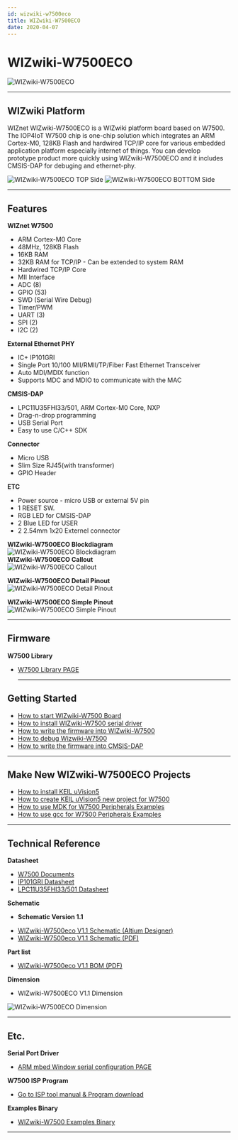 ```yaml
---
id: wizwiki-w7500eco
title: WIZwiki-W7500ECO
date: 2020-04-07
---
```


# WIZwiki-W7500ECO

![WIZwiki-W7500ECO](/img/products/wizwiki-w7500eco/wizwiki-w7500eco3dtop.png)

-----


## WIZwiki Platform

WIZnet WIZwiki-W7500ECO is a WIZwiki platform board based on W7500. The
IOP4IoT W7500 chip is one-chip solution which integrates an ARM
Cortex-M0, 128KB Flash and hardwired TCP/IP core for various embedded
application platform especially internet of things. You can develop
prototype product more quickly using WIZwiki-W7500ECO and it includes
CMSIS-DAP for debuging and ethernet-phy.

![WIZwiki-W7500ECO TOP Side](/img/products/wizwiki-w7500eco/wizwiki-w7500eco3d0degtop.png)
![WIZwiki-W7500ECO BOTTOM Side](/img/products/wizwiki-w7500eco/wizwiki-w7500eco3d0degbottom.png)

-----


## Features

**WIZnet W7500**

   * ARM Cortex-M0 Core
   * 48MHz, 128KB Flash
   * 16KB RAM
   * 32KB RAM for TCP/IP - Can be extended to system RAM
   * Hardwired TCP/IP Core
   * MII Interface
   * ADC (8)
   * GPIO (53)
   * SWD (Serial Wire Debug)
   * Timer/PWM 
   * UART (3)
   * SPI (2)
   * I2C (2)


**External Ethernet PHY**

 * IC+ IP101GRI
 * Single Port 10/100 MII/RMII/TP/Fiber Fast Ethernet Transceiver 
 * Auto MDI/MDIX function 
 * Supports MDC and MDIO to communicate with the MAC


**CMSIS-DAP**

 * LPC11U35FHI33/501, ARM Cortex-M0 Core, NXP
 * Drag-n-drop programming
 * USB Serial Port
 * Easy to use C/C++ SDK


**Connector**

  * Micro USB
  * Slim Size RJ45(with transformer)
  * GPIO Header


**ETC**

  * Power source - micro USB or external 5V pin
  * 1 RESET SW.
  * RGB LED for CMSIS-DAP
  * 2 Blue LED for USER
  * 2 2.54mm 1x20 Externel connector


**WIZwiki-W7500ECO Blockdiagram**  
![WIZwiki-W7500ECO Blockdiagram](/img/products/wizwiki-w7500eco/wizwiki-w7500eco_blockdiagram_v1.1.png)  
**WIZwiki-W7500ECO Callout**  
![WIZwiki-W7500ECO Callout](/img/products/wizwiki-w7500eco/wizwiki-w7500eco_callout.png)


**WIZwiki-W7500ECO Detail Pinout**  
![WIZwiki-W7500ECO Detail Pinout](/img/products/wizwiki-w7500eco/wizwiki-w7500eco_detailpinout.png)


**WIZwiki-W7500ECO Simple Pinout**  
![WIZwiki-W7500ECO Simple Pinout](/img/products/wizwiki-w7500eco/wizwiki-w7500eco_simplepinout.png)

-----


## Firmware

**W7500 Library**

  * [W7500 Library PAGE](../iMCU/W7500/Libraries_&_Examples.md)
    
    -----


## Getting Started

   * [How to start WIZwiki-W7500 Board](Getting-Started/how-to-start-wizwiki-w7500-board)
   * [How to install WIZwiki-W7500 serial driver](Getting-Started/how-to-install-wizwiki-7500-serial-driver)
   * [How to write the firmware into WIZwiki-W7500](Getting-Started/how-to-write-firmware-into-wizwiki-w7500)
   * [How to debug Wizwiki-W7500](Getting-Started/how-to-debug-wizwiki-w7500)
   * [How to write the firmware into CMSIS-DAP](Getting-Started/how-to-write-firmware-into-cmsis-dap)

-----


## Make New WIZwiki-W7500ECO Projects

   * [How to install KEIL uVision5](../iMCU/W7500/documents/appnote/how_to_install_KEIL)
   * [How to create KEIL uVision5 new project for W7500](../iMCU/W7500/documents/appnote/how-to-make-keil-new-project-for-w7500)
   * [How to use MDK for W7500 Peripherals Examples](../iMCU/W7500/documents/appnote/how-to-use-mdk-for-w7500-peripherals-examples)
   * [How to use gcc for W7500 Peripherals Examples](../iMCU/W7500/documents/appnote/how-to-use-gcc-for-w7500-peripherals-examples)


-----


## Technical Reference

**Datasheet**

   * [W7500 Documents](../iMCU/W7500/Documents.md)
   * <a href="/img/products/w7500/overview/IP101G_DS_R01_20121224.pdf" target="_blank">IP101GRI Datasheet</a>
   * <a href="/img/products/w7500p/overview/LPC11U3X.pdf" target="_blank">LPC11U35FHI33/501 Datasheet</a>


**Schematic**

  - **Schematic Version 1.1**

   * <a href="/img/products/wizwiki-w7500eco/wizwiki_w7500_eco_v1.1.zip" target="_blank">WIZwiki-W7500eco V1.1 Schematic (Altium Designer)</a>
   * <a href="/img/products/wizwiki-w7500eco/wizwiki-w7500eco.pdf" target="_blank">WIZwiki-W7500eco V1.1 Schematic (PDF)</a>

**Part list**

   * <a href="/img/products/wizwiki-w7500eco/wizwiki_w7500eco_v1.1_partlist.pdf" target="_blank">WIZwiki-W7500eco V1.1 BOM (PDF)</a>

**Dimension**

   * WIZwiki-W7500ECO V1.1 Dimension

![WIZwiki-W7500ECO Dimension](/img/products/wizwiki-w7500eco/wizwiki_w7500_eco_v1.1_dim_01.png)

-----


## Etc.

**Serial Port Driver**

   * [ARM mbed Window serial configuration PAGE ](https://os.mbed.com/handbook/Windows-serial-configuration)
   
**W7500 ISP Program**

   * [Go to ISP tool manual & Program download](../iMCU/W7500/documents/appnote/how-to-use-isp-tool)

 **Examples Binary**

   
   * [WIZwiki-W7500 Examples Binary](Getting-Started/how-to-write-firmware-into-wizwiki-w7500#examples-binary)

-----